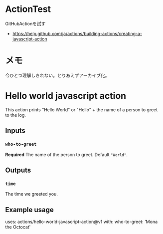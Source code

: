 # ActionTest
GitHubActionを試す
- https://help.github.com/ja/actions/building-actions/creating-a-javascript-action

# メモ
今ひとつ理解しきれない。とりあえずアーカイブ化。

# Hello world javascript action

This action prints "Hello World" or "Hello" + the name of a person to greet to the log.

## Inputs

### `who-to-greet`

**Required** The name of the person to greet. Default `"World"`.

## Outputs

### `time`

The time we greeted you.

## Example usage

uses: actions/hello-world-javascript-action@v1
with:
  who-to-greet: 'Mona the Octocat'